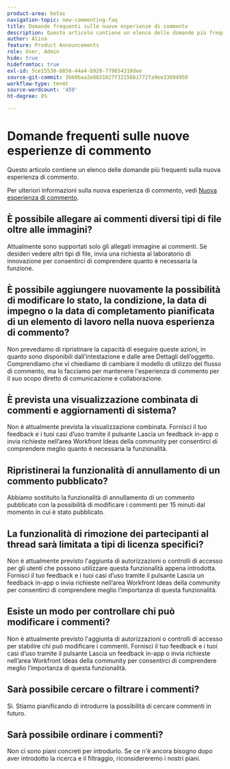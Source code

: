 ```yaml
---
product-area: betas
navigation-topic: new-commenting-faq
title: Domande frequenti sulle nuove esperienze di commento
description: Questo articolo contiene un elenco delle domande più frequenti sulla nuova esperienza di commento.
author: Alina
feature: Product Announcements
role: User, Admin
hide: true
hidefromtoc: true
exl-id: 5ce15530-0858-44a4-b928-779654310dee
source-git-commit: 3bb0baa2e8831827f32156b1772fa9ee33694950
workflow-type: tm+mt
source-wordcount: '459'
ht-degree: 0%

---
```


# Domande frequenti sulle nuove esperienze di commento

Questo articolo contiene un elenco delle domande più frequenti sulla nuova esperienza di commento.

Per ulteriori informazioni sulla nuova esperienza di commento, vedi [Nuova esperienza di commento](../../betas/new-commenting-experience-beta/unified-commenting-experience.md).

## È possibile allegare ai commenti diversi tipi di file oltre alle immagini?

Attualmente sono supportati solo gli allegati immagine ai commenti. Se desideri vedere altri tipi di file, invia una richiesta al laboratorio di innovazione per consentirci di comprendere quanto è necessaria la funzione.

## È possibile aggiungere nuovamente la possibilità di modificare lo stato, la condizione, la data di impegno o la data di completamento pianificata di un elemento di lavoro nella nuova esperienza di commento?

Non prevediamo di ripristinare la capacità di eseguire queste azioni, in quanto sono disponibili dall’intestazione e dalle aree Dettagli dell’oggetto. Comprendiamo che vi chiediamo di cambiare il modello di utilizzo del flusso di commento, ma lo facciamo per mantenere l&#39;esperienza di commento per il suo scopo diretto di comunicazione e collaborazione.

## È prevista una visualizzazione combinata di commenti e aggiornamenti di sistema?

Non è attualmente prevista la visualizzazione combinata. Fornisci il tuo feedback e i tuoi casi d’uso tramite il pulsante Lascia un feedback in-app o invia richieste nell’area Workfront Ideas della community per consentirci di comprendere meglio quanto è necessaria la funzionalità.

## Ripristinerai la funzionalità di annullamento di un commento pubblicato?

Abbiamo sostituito la funzionalità di annullamento di un commento pubblicato con la possibilità di modificare i commenti per 15 minuti dal momento in cui è stato pubblicato.

## La funzionalità di rimozione dei partecipanti al thread sarà limitata a tipi di licenza specifici?

Non è attualmente previsto l&#39;aggiunta di autorizzazioni o controlli di accesso per gli utenti che possono utilizzare questa funzionalità appena introdotta. Fornisci il tuo feedback e i tuoi casi d’uso tramite il pulsante Lascia un feedback in-app o invia richieste nell’area Workfront Ideas della community per consentirci di comprendere meglio l’importanza di questa funzionalità.

## Esiste un modo per controllare chi può modificare i commenti?

Non è attualmente previsto l&#39;aggiunta di autorizzazioni o controlli di accesso per stabilire chi può modificare i commenti. Fornisci il tuo feedback e i tuoi casi d’uso tramite il pulsante Lascia un feedback in-app o invia richieste nell’area Workfront Ideas della community per consentirci di comprendere meglio l’importanza di questa funzionalità.

## Sarà possibile cercare o filtrare i commenti?

Sì. Stiamo pianificando di introdurre la possibilità di cercare commenti in futuro.

## Sarà possibile ordinare i commenti?

Non ci sono piani concreti per introdurlo. Se ce n&#39;è ancora bisogno dopo aver introdotto la ricerca e il filtraggio, riconsidereremo i nostri piani.
